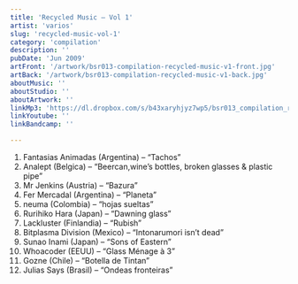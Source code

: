 ```yaml
---
title: 'Recycled Music – Vol 1'
artist: 'varios'
slug: 'recycled-music-vol-1'
category: 'compilation'
description: ''
pubDate: 'Jun 2009'
artFront: '/artwork/bsr013-compilation-recycled-music-v1-front.jpg'
artBack: '/artwork/bsr013-compilation-recycled-music-v1-back.jpg'
aboutMusic: '' 
aboutStudio: ''
aboutArtwork: ''
linkMp3: 'https://dl.dropbox.com/s/b43xaryhjyz7wp5/bsr013_compilation_recycled-music-v1.zip'
linkYoutube: ''
linkBandcamp: ''

---
```


1. Fantasias Animadas (Argentina) – “Tachos”
2. Analept (Belgica) – “Beercan,wine’s bottles, broken glasses & plastic pipe”
3. Mr Jenkins (Austria) – “Bazura”
4. Fer Mercadal (Argentina) – “Planeta”
5. neuma (Colombia) – “hojas sueltas”
6. Rurihiko Hara (Japan) – “Dawning glass”
7. Lackluster (Finlandia) – “Rubish”
8. Bitplasma Division (Mexico) – “Intonarumori isn’t dead”
9. Sunao Inami (Japan) – “Sons of Eastern”
10. Whoacoder (EEUU) – “Glass Ménage à 3”
11. Gozne (Chile) – “Botella de Tintan”
12. Julias Says (Brasil) – “Ondeas fronteiras”
